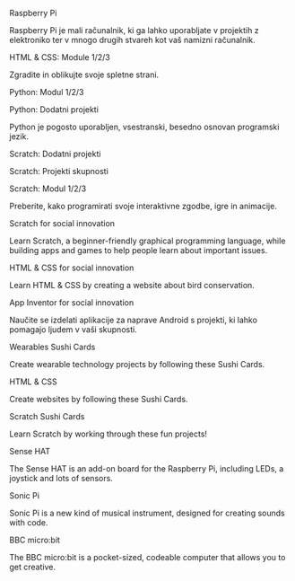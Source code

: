 Raspberry Pi

Raspberry Pi je mali računalnik, ki ga lahko uporabljate v projektih z elektroniko ter v mnogo drugih stvareh kot vaš namizni računalnik.

HTML & CSS: Module 1/2/3

Zgradite in oblikujte svoje spletne strani.

Python: Modul 1/2/3

Python: Dodatni projekti

Python je pogosto uporabljen, vsestranski, besedno osnovan programski jezik.

Scratch: Dodatni projekti

Scratch: Projekti skupnosti

Scratch: Modul 1/2/3

Preberite, kako programirati svoje interaktivne zgodbe, igre in animacije.

Scratch for social innovation

Learn Scratch, a beginner-friendly graphical programming language, while building apps and games to help people learn about important issues.

HTML & CSS for social innovation

Learn HTML & CSS by creating a website about bird conservation.

App Inventor for social innovation

Naučite se izdelati aplikacije za naprave Android s projekti, ki lahko pomagajo ljudem v vaši skupnosti.

Wearables Sushi Cards

Create wearable technology projects by following these Sushi Cards.

HTML & CSS

Create websites by following these Sushi Cards.

Scratch Sushi Cards

Learn Scratch by working through these fun projects!

Sense HAT

The Sense HAT is an add-on board for the Raspberry Pi, including LEDs, a joystick and lots of sensors.

Sonic Pi

Sonic Pi is a new kind of musical instrument, designed for creating sounds with code.

BBC micro:bit

The BBC micro:bit is a pocket-sized, codeable computer that allows you to get creative.